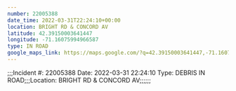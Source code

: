 ```yaml
---
number: 22005388
date_time: 2022-03-31T22:24:10+00:00
location: BRIGHT RD & CONCORD AV
latitude: 42.39150003641447
longitude: -71.16075994966587
type: IN ROAD
google_maps_link: https://maps.google.com/?q=42.39150003641447,-71.16075994966587
---
```


;;;Incident #: 22005388  Date: 2022-03-31 22:24:10   Type: DEBRIS IN ROAD;;;Location: BRIGHT RD & CONCORD AV;;;;;;
